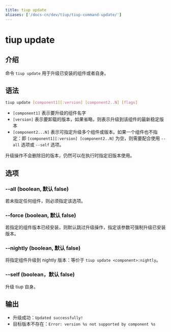 ```yaml
---
title: tiup update
aliases: ['/docs-cn/dev/tiup/tiup-command-update/']
---
```


# tiup update

## 介绍

命令 `tiup update` 用于升级已安装的组件或者自身。

## 语法

```sh
tiup update [component1][:version] [component2..N] [flags]
```

- `[component1]` 表示要升级的组件名字
- `[version]` 表示要卸载的版本，如果省略，则表示升级到该组件的最新稳定版本
- `[component2...N]` 表示可指定升级多个组件或版本。如果一个组件也不指定：即 `[component1][:version] [component2..N]` 为空，则需要配合使用 `--all` 选项或 `--self` 选项。

升级操作不会删除旧的版本，仍然可以在执行时指定旧版本使用。

## 选项

### --all (boolean, 默认 false)

若未指定任何组件，则必须指定该选项。

### --force (boolean, 默认 false)

若指定的组件版本已经安装，则默认跳过升级操作，指定该参数可强制升级已安装版本。

### --nightly (boolean, 默认 false)

将指定组件升级到 nightly 版本：等价于 `tiup update <component>:nightly`。

### --self (boolean，默认 false)

升级 tiup 自身。

## 输出

- 升级成功：`Updated successfully!`
- 目标版本不存在：`Error: version %s not supported by component %s`